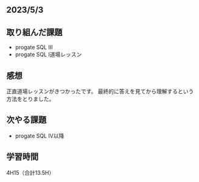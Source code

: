 ## 2023/5/3

## 取り組んだ課題
- progate SQL III
- progate SQL I道場レッスン

## 感想
正直道場レッスンがきつかったです。
最終的に答えを見てから理解するという方法をとりました。

## 次やる課題
- progate SQL IV以降

## 学習時間
4H15（合計13.5H）

